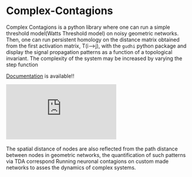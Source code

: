# Complex-Contagions

Complex Contagions is a python library where one can run a simple threshold model(Watts Threshold model) on noisy geometric networks. Then, one can run persistent homology on the distance matrix obtained from the first activation matrix, T(i-->j), with the `gudhi` python package and display the signal propagation patterns as a function of a topological invariant. The complexity of the system may be increased by varying the step function

[Documentation](https://complex-contagions.readthedocs.io/en/latest/index.html) is available!!

![alt text](https://github.com/ulgenklc/Complex-Contagions/blob/master/Excitations_python/figures/fig1.pdf?raw=true)

The spatial distance of nodes are also reflected from the path distance between nodes in geometric networks, the quantification of such patterns via TDA correspond
Running neuronal contagions on custom made networks to asses the dynamics of complex systems.



